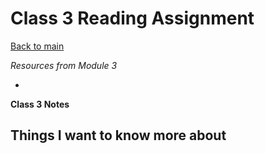 # Class 3 Reading Assignment
[Back to main](https://michaeldulin.github.io/reading-notes)

*Resources from Module 3* 
- []()


**Class 3 Notes**

## Things I want to know more about
